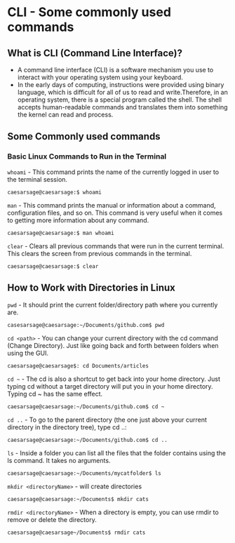 # CLI - Some commonly used commands
## What is CLI (Command Line Interface)?
 - A command line interface (CLI) is a software mechanism you use to interact with your operating system using your keyboard.
 - In the early days of computing, instructions were provided using binary language, which is difficult for all of us to read and write.Therefore, in an operating system, there is a special program called the shell. The shell accepts human-readable commands and translates them into something the kernel can read and process.

## Some Commonly used commands
### Basic Linux Commands to Run in the Terminal
` whoami ` - This command prints the name of the currently logged in user to the terminal session.
```
caesarsage@caesarsage:$ whoami
```
` man ` - This command prints the manual or information about a command, configuration files, and so on. This command is very useful when it comes to getting more information about any command.
```
caesarsage@caesarsage:$ man whoami
```
` clear ` - Clears all previous commands that were run in the current terminal. This clears the screen from previous commands in the terminal.
```
caesarsage@caesarsage:$ clear
```

## How to Work with Directories in Linux
` pwd ` - It should print the current folder/directory path where you currently are.
```
casesarsage@caesarsage:~/Documents/github.com$ pwd
```
` cd <path> ` - You can change your current directory with the cd command (Change Directory). Just like going back and forth between folders when using the GUI.
```
caesarsage@caesarsage$: cd Documents/articles
```
` cd ~ ` - The cd is also a shortcut to get back into your home directory. Just typing cd without a target directory will put you in your home directory. Typing cd ~ has the same effect.
```
caesarsage@caesarsage:~/Documents/github.com$ cd ~
```
` cd .. ` - To go to the parent directory (the one just above your current directory in the directory tree), type cd ..:
```
caesarsage@caesarsage:~/Documents/github.com$ cd ..
```


` ls ` - Inside a folder you can list all the files that the folder contains using the ls command. It takes no arguments.
```
caesarsage@caesarsage:~/Documents/mycatfolder$ ls
```
` mkdir <directoryName> ` - will create directories
```
caesarsage@caesarsage:~/Documents$ mkdir cats
```
` rmdir <directoryName> ` - When a directory is empty, you can use rmdir to remove or delete the directory.
```
caesarsage@caesarsage~/Documents$ rmdir cats
```

